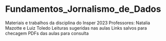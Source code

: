 # Fundamentos_Jornalismo_de_Dados
Materiais e trabalhos da disciplina do Insper 2023
Professores: Natalia Mazotte e Luiz Toledo
Leituras sugeridas nas aulas
Links salvos para checagem
PDFs das aulas para consulta
